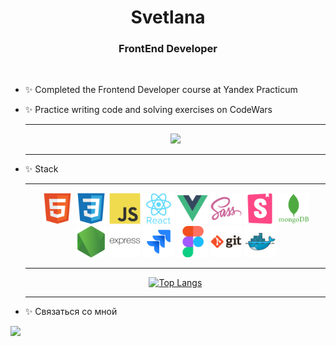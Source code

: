 <h1 align="center">Svetlana</h1>
<h3 align="center">FrontEnd Developer</h3>
<br>

- ✨ Completed the Frontend Developer course at Yandex Practicum
- ✨ Practice writing code and solving exercises on CodeWars

  <hr>
  <div align="center"><a href="https://www.codewars.com/users/pivovarova"><img src="https://www.codewars.com/users/pivovarova/badges/large"></a></div>
  <hr>
- ✨ Stack
  <hr>
  <div align="center">
  <img src="https://raw.githubusercontent.com/devicons/devicon/1119b9f84c0290e0f0b38982099a2bd027a48bf1/icons/html5/html5-original.svg" width="50">
  <img src="https://raw.githubusercontent.com/devicons/devicon/1119b9f84c0290e0f0b38982099a2bd027a48bf1/icons/css3/css3-original.svg" width="50">
  <img src="https://raw.githubusercontent.com/devicons/devicon/1119b9f84c0290e0f0b38982099a2bd027a48bf1/icons/javascript/javascript-original.svg" width="50">
  <img src="https://raw.githubusercontent.com/devicons/devicon/1119b9f84c0290e0f0b38982099a2bd027a48bf1/icons/react/react-original-wordmark.svg" width="50">
  <img src="https://raw.githubusercontent.com/devicons/devicon/1119b9f84c0290e0f0b38982099a2bd027a48bf1/icons/vuejs/vuejs-original.svg" width="50">
  <img src="https://raw.githubusercontent.com/devicons/devicon/1119b9f84c0290e0f0b38982099a2bd027a48bf1/icons/sass/sass-original.svg" width="50">
  <img src="https://raw.githubusercontent.com/devicons/devicon/1119b9f84c0290e0f0b38982099a2bd027a48bf1/icons/storybook/storybook-original.svg" width="50">
  <img src="https://raw.githubusercontent.com/devicons/devicon/1119b9f84c0290e0f0b38982099a2bd027a48bf1/icons/mongodb/mongodb-plain-wordmark.svg" width="50">
  <img src="https://raw.githubusercontent.com/devicons/devicon/1119b9f84c0290e0f0b38982099a2bd027a48bf1/icons/nodejs/nodejs-original.svg" width="50">
  <img src="https://raw.githubusercontent.com/devicons/devicon/1119b9f84c0290e0f0b38982099a2bd027a48bf1/icons/express/express-original-wordmark.svg" width="50">
  <img src="https://raw.githubusercontent.com/devicons/devicon/1119b9f84c0290e0f0b38982099a2bd027a48bf1/icons/jira/jira-original.svg" width="50">
  <img src="https://raw.githubusercontent.com/devicons/devicon/1119b9f84c0290e0f0b38982099a2bd027a48bf1/icons/figma/figma-original.svg" width="50">
  <img src="https://raw.githubusercontent.com/devicons/devicon/1119b9f84c0290e0f0b38982099a2bd027a48bf1/icons/git/git-original-wordmark.svg" width="50">
  <img src="https://raw.githubusercontent.com/devicons/devicon/1119b9f84c0290e0f0b38982099a2bd027a48bf1/icons/docker/docker-original.svg" width="50">
  </div>
  <hr>

  <div align="center">

  [![Top Langs](https://github-readme-stats.vercel.app/api/top-langs/?username=SvetlanaPivovarova&layout=compact&theme=vision-friendly-dark)](https://github.com/anuraghazra/github-readme-stats)
  
  </div>
  <hr>

- ✨ Связаться со мной

<div display="flex">
  <!--
  <a href='mailto: pivovarova.svetlana@gmail.com'>
  <img src='https://img.shields.io/badge/Gmail-D14836?style=for-the-badge&logo=gmail&logoColor=white'>
  </a>
-->
<a href='https://t.me/SvetPi'>
  <img src='https://img.shields.io/badge/Telegram-2CA5E0?style=for-the-badge&logo=telegram&logoColor=white'>
  </a>
</div>

